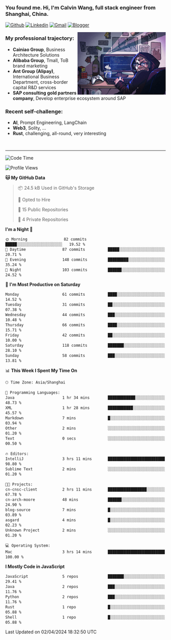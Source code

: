 <!-- Greeting -->
### You found me. Hi, I'm Calvin Wang, full stack engineer from Shanghai, China.

[![Github](https://img.shields.io/badge/-Github-000?style=flat&logo=Github&logoColor=white)](https://github.com/wangjunneil)
[![Linkedin](https://img.shields.io/badge/-LinkedIn-blue?style=flat&logo=Linkedin&logoColor=white)](https://www.linkedin.com/in/wangjunneil/)
[![Gmail](https://img.shields.io/badge/-Gmail-c14438?style=flat&logo=Gmail&logoColor=white)](mailto:wangjunneil@gmail.com)
[![Blogger](https://img.shields.io/badge/-Blogger-gray?style=flat&logo=Blogger&logoColor=white)](https://www.wangjun.dev)

<!--Introduction -->

<img align="right" alt="img" src="https://raw.githubusercontent.com/wangjunneil/wangjunneil/main/imgs/cover_image.png" width="55%" height="auto" />

### My professional trajectory: 
- **Cainiao Group**, Business Architecture Solutions
- **Alibaba Group**, Tmall, ToB brand marketing
- **Ant Group (Alipay)**, International Business Department, cross-border capital R&D services
- **SAP consulting gold partners company**, Develop enterprise ecosystem around SAP
### Recent self-challenge:
- **AI**, Prompt Engineering, LangChain
- **Web3**, Solity, ...
- **Rust**, challenging, all-round, very interesting

<br/>

---
<!-- Your badges -->

<!--START_SECTION:waka-->
![Code Time](http://img.shields.io/badge/Code%20Time-154%20hrs%2039%20mins-blue)

![Profile Views](http://img.shields.io/badge/Profile%20Views-0-blue)

**🐱 My GitHub Data** 

> 📦 24.5 kB Used in GitHub's Storage 
 > 
> 💼 Opted to Hire
 > 
> 📜 15 Public Repositories 
 > 
> 🔑 4 Private Repositories 
 > 
**I'm a Night 🦉** 

```text
🌞 Morning                82 commits          █████░░░░░░░░░░░░░░░░░░░░   19.52 % 
🌆 Daytime                87 commits          █████░░░░░░░░░░░░░░░░░░░░   20.71 % 
🌃 Evening                148 commits         █████████░░░░░░░░░░░░░░░░   35.24 % 
🌙 Night                  103 commits         ██████░░░░░░░░░░░░░░░░░░░   24.52 % 
```
📅 **I'm Most Productive on Saturday** 

```text
Monday                   61 commits          ████░░░░░░░░░░░░░░░░░░░░░   14.52 % 
Tuesday                  31 commits          ██░░░░░░░░░░░░░░░░░░░░░░░   07.38 % 
Wednesday                44 commits          ███░░░░░░░░░░░░░░░░░░░░░░   10.48 % 
Thursday                 66 commits          ████░░░░░░░░░░░░░░░░░░░░░   15.71 % 
Friday                   42 commits          ██░░░░░░░░░░░░░░░░░░░░░░░   10.00 % 
Saturday                 118 commits         ███████░░░░░░░░░░░░░░░░░░   28.10 % 
Sunday                   58 commits          ███░░░░░░░░░░░░░░░░░░░░░░   13.81 % 
```


📊 **This Week I Spent My Time On** 

```text
🕑︎ Time Zone: Asia/Shanghai

💬 Programming Languages: 
Java                     1 hr 34 mins        ████████████░░░░░░░░░░░░░   48.73 % 
XML                      1 hr 28 mins        ███████████░░░░░░░░░░░░░░   45.57 % 
Markdown                 7 mins              █░░░░░░░░░░░░░░░░░░░░░░░░   03.94 % 
Other                    2 mins              ░░░░░░░░░░░░░░░░░░░░░░░░░   01.20 % 
Text                     0 secs              ░░░░░░░░░░░░░░░░░░░░░░░░░   00.50 % 

🔥 Editors: 
IntelliJ                 3 hrs 11 mins       █████████████████████████   98.80 % 
Sublime Text             2 mins              ░░░░░░░░░░░░░░░░░░░░░░░░░   01.20 % 

🐱‍💻 Projects: 
cn-cnsc-client           2 hrs 11 mins       █████████████████░░░░░░░░   67.78 % 
cn-arch-moore            48 mins             ██████░░░░░░░░░░░░░░░░░░░   24.90 % 
blog-source              7 mins              █░░░░░░░░░░░░░░░░░░░░░░░░   03.89 % 
asgard                   4 mins              █░░░░░░░░░░░░░░░░░░░░░░░░   02.23 % 
Unknown Project          2 mins              ░░░░░░░░░░░░░░░░░░░░░░░░░   01.20 % 

💻 Operating System: 
Mac                      3 hrs 14 mins       █████████████████████████   100.00 % 
```

**I Mostly Code in JavaScript** 

```text
JavaScript               5 repos             ███████░░░░░░░░░░░░░░░░░░   29.41 % 
Java                     2 repos             ███░░░░░░░░░░░░░░░░░░░░░░   11.76 % 
Python                   2 repos             ███░░░░░░░░░░░░░░░░░░░░░░   11.76 % 
Rust                     1 repo              █░░░░░░░░░░░░░░░░░░░░░░░░   05.88 % 
Shell                    1 repo              █░░░░░░░░░░░░░░░░░░░░░░░░   05.88 % 
```




 Last Updated on 02/04/2024 18:32:50 UTC
<!--END_SECTION:waka-->
